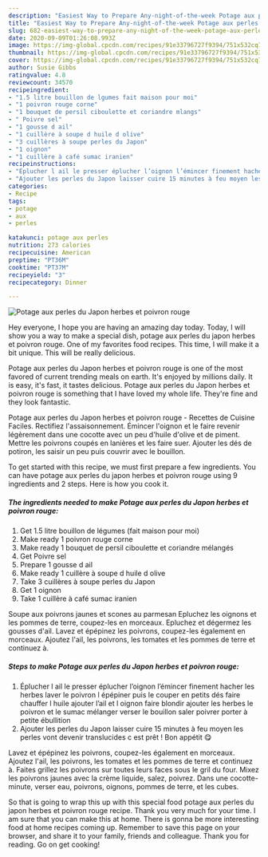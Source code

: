 ```yaml
---
description: "Easiest Way to Prepare Any-night-of-the-week Potage aux perles du Japon herbes et poivron rouge"
title: "Easiest Way to Prepare Any-night-of-the-week Potage aux perles du Japon herbes et poivron rouge"
slug: 682-easiest-way-to-prepare-any-night-of-the-week-potage-aux-perles-du-japon-herbes-et-poivron-rouge
date: 2020-09-09T01:26:08.993Z
image: https://img-global.cpcdn.com/recipes/91e33796727f9394/751x532cq70/potage-aux-perles-du-japon-herbes-et-poivron-rouge-photo-principale-de-la-recette.jpg
thumbnail: https://img-global.cpcdn.com/recipes/91e33796727f9394/751x532cq70/potage-aux-perles-du-japon-herbes-et-poivron-rouge-photo-principale-de-la-recette.jpg
cover: https://img-global.cpcdn.com/recipes/91e33796727f9394/751x532cq70/potage-aux-perles-du-japon-herbes-et-poivron-rouge-photo-principale-de-la-recette.jpg
author: Susie Gibbs
ratingvalue: 4.8
reviewcount: 34570
recipeingredient:
- "1.5 litre bouillon de lgumes fait maison pour moi"
- "1 poivron rouge corne"
- "1 bouquet de persil ciboulette et coriandre mlangs"
- " Poivre sel"
- "1 gousse d ail"
- "1 cuillère à soupe d huile d olive"
- "3 cuillères à soupe perles du Japon"
- "1 oignon"
- "1 cuillère à café sumac iranien"
recipeinstructions:
- "Éplucher l ail le presser éplucher l’oignon l’émincer finement hacher les herbes laver le poivron l épépiner puis le couper en petits dés faire chauffer l huile ajouter l’ail et l oignon faire blondir ajouter les herbes le poivron et le sumac mélanger verser le bouillon saler poivrer porter à petite ébullition"
- "Ajouter les perles du Japon laisser cuire 15 minutes à feu moyen les perles vont devenir translucides c est prêt ! Bon appétit 😋"
categories:
- Recipe
tags:
- potage
- aux
- perles

katakunci: potage aux perles 
nutrition: 273 calories
recipecuisine: American
preptime: "PT36M"
cooktime: "PT37M"
recipeyield: "3"
recipecategory: Dinner

---
```



![Potage aux perles du Japon herbes et poivron rouge](https://img-global.cpcdn.com/recipes/91e33796727f9394/751x532cq70/potage-aux-perles-du-japon-herbes-et-poivron-rouge-photo-principale-de-la-recette.jpg)

Hey everyone, I hope you are having an amazing day today. Today, I will show you a way to make a special dish, potage aux perles du japon herbes et poivron rouge. One of my favorites food recipes. This time, I will make it a bit unique. This will be really delicious.

Potage aux perles du Japon herbes et poivron rouge is one of the most favored of current trending meals on earth. It's enjoyed by millions daily. It is easy, it's fast, it tastes delicious. Potage aux perles du Japon herbes et poivron rouge is something that I have loved my whole life. They're fine and they look fantastic.

Potage aux perles du Japon herbes et poivron rouge - Recettes de Cuisine Faciles. Rectifiez l&#39;assaisonnement. Émincer l&#39;oignon et le faire revenir légèrement dans une cocotte avec un peu d&#39;huile d&#39;olive et de piment. Mettre les poivrons coupés en lanières et les faire suer. Ajouter les dés de potiron, les saisir un peu puis couvrir avec le bouillon.


To get started with this recipe, we must first prepare a few ingredients. You can have potage aux perles du japon herbes et poivron rouge using 9 ingredients and 2 steps. Here is how you cook it.

<!--inarticleads1-->

##### The ingredients needed to make Potage aux perles du Japon herbes et poivron rouge:

1. Get 1.5 litre bouillon de légumes (fait maison pour moi)
1. Make ready 1 poivron rouge corne
1. Make ready 1 bouquet de persil ciboulette et coriandre mélangés
1. Get  Poivre sel
1. Prepare 1 gousse d ail
1. Make ready 1 cuillère à soupe d huile d olive
1. Take 3 cuillères à soupe perles du Japon
1. Get 1 oignon
1. Take 1 cuillère à café sumac iranien


Soupe aux poivrons jaunes et scones au parmesan Epluchez les oignons et les pommes de terre, coupez-les en morceaux. Epluchez et dégermez les gousses d&#39;ail. Lavez et épépinez les poivrons, coupez-les également en morceaux. Ajoutez l&#39;ail, les poivrons, les tomates et les pommes de terre et continuez à. 

<!--inarticleads2-->

##### Steps to make Potage aux perles du Japon herbes et poivron rouge:

1. Éplucher l ail le presser éplucher l’oignon l’émincer finement hacher les herbes laver le poivron l épépiner puis le couper en petits dés faire chauffer l huile ajouter l’ail et l oignon faire blondir ajouter les herbes le poivron et le sumac mélanger verser le bouillon saler poivrer porter à petite ébullition
1. Ajouter les perles du Japon laisser cuire 15 minutes à feu moyen les perles vont devenir translucides c est prêt ! Bon appétit 😋


Lavez et épépinez les poivrons, coupez-les également en morceaux. Ajoutez l&#39;ail, les poivrons, les tomates et les pommes de terre et continuez à. Faites grillez les poivrons sur toutes leurs faces sous le gril du four. Mixez les poivrons jaunes avec la crème liquide, salez, poivrez. Dans une cocotte-minute, verser eau, poivrons, oignons, pommes de terre, et les cubes. 

So that is going to wrap this up with this special food potage aux perles du japon herbes et poivron rouge recipe. Thank you very much for your time. I am sure that you can make this at home. There is gonna be more interesting food at home recipes coming up. Remember to save this page on your browser, and share it to your family, friends and colleague. Thank you for reading. Go on get cooking!
